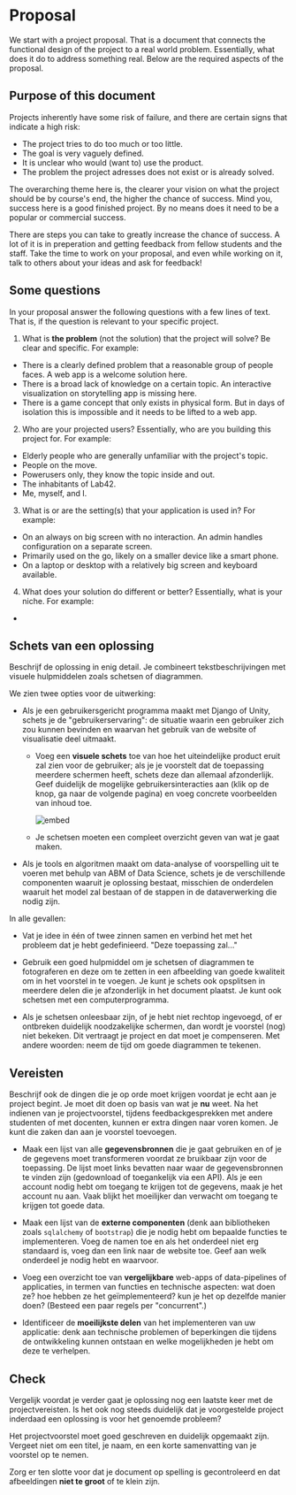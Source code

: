 # Proposal

We start with a project proposal. That is a document that connects the functional design of the project to a real world problem. Essentially, what does it do to address something real. Below are the required aspects of the proposal.

## Purpose of this document

Projects inherently have some risk of failure, and there are certain signs that indicate a high risk:

- The project tries to do too much or too little.
- The goal is very vaguely defined.
- It is unclear who would (want to) use the product.
- The problem the project adresses does not exist or is already solved.

The overarching theme here is, the clearer your vision on what the project should be by course's end, the higher the chance of success. Mind you, success here is a good finished project. By no means does it need to be a popular or commercial success. 

There are steps you can take to greatly increase the chance of success. A lot of it is in preperation and getting feedback from fellow students and the staff. Take the time to work on your proposal, and even while working on it, talk to others about your ideas and ask for feedback!

## Some questions

In your proposal answer the following questions with a few lines of text. That is, if the question is relevant to your specific project.

1. What is **the problem** (not the solution) that the project will solve? Be clear and specific. For example:

- There is a clearly defined problem that a reasonable group of people faces. A web app is a welcome solution here.
- There is a broad lack of knowledge on a certain topic. An interactive visualization on storytelling app is missing here.
- There is a game concept that only exists in physical form. But in days of isolation this is impossible and it needs to be lifted to a web app.

2. Who are your projected users? Essentially, who are you building this project for. For example:

- Elderly people who are generally unfamiliar with the project's topic.
- People on the move.
- Powerusers only, they know the topic inside and out.
- The inhabitants of Lab42.
- Me, myself, and I.

3. What is or are the setting(s) that your application is used in? For example:

- On an always on big screen with no interaction. An admin handles configuration on a separate screen.
- Primarily used on the go, likely on a smaller device like a smart phone.
- On a laptop or desktop with a relatively big screen and keyboard available.

4. What does your solution do different or better? Essentially, what is your niche. For example:

- 

## Schets van een oplossing

Beschrijf de oplossing in enig detail. Je combineert tekstbeschrijvingen met visuele hulpmiddelen zoals schetsen of diagrammen.

We zien twee opties voor de uitwerking:

-   Als je een gebruikersgericht programma maakt met Django of Unity, schets je de "gebruikerservaring": de situatie waarin een gebruiker zich zou kunnen bevinden en waarvan het gebruik van de website of visualisatie deel uitmaakt.

    -   Voeg een **visuele schets** toe van hoe het uiteindelijke product eruit zal zien voor de gebruiker; als je je voorstelt dat de toepassing meerdere schermen heeft, schets deze dan allemaal afzonderlijk. Geef duidelijk de mogelijke gebruikersinteracties aan (klik op de knop, ga naar de volgende pagina) en voeg concrete voorbeelden van inhoud toe.

        ![embed](https://www.youtube.com/embed/j0vP77s_bXc)

     - Je schetsen moeten een compleet overzicht geven van wat je gaat maken.

-   Als je tools en algoritmen maakt om data-analyse of voorspelling uit te voeren met behulp van ABM of Data Science, schets je de verschillende componenten waaruit je oplossing bestaat, misschien de onderdelen waaruit het model zal bestaan of de stappen in de dataverwerking die nodig zijn.

In alle gevallen:

-   Vat je idee in één of twee zinnen samen en verbind het met het probleem dat je hebt gedefinieerd. "Deze toepassing zal..."

-   Gebruik een goed hulpmiddel om je schetsen of diagrammen te fotograferen en deze om te zetten in een afbeelding van goede kwaliteit om in het voorstel in te voegen. Je kunt je schets ook opsplitsen in meerdere delen die je afzonderlijk in het document plaatst. Je kunt ook schetsen met een computerprogramma.

-   Als je schetsen onleesbaar zijn, of je hebt niet rechtop ingevoegd, of er ontbreken duidelijk noodzakelijke schermen, dan wordt je voorstel (nog) niet bekeken. Dit vertraagt je project en dat moet je compenseren. Met andere woorden: neem de tijd om goede diagrammen te tekenen.

## Vereisten

Beschrijf ook de dingen die je op orde moet krijgen voordat je echt aan je project begint. Je moet dit doen op basis van wat je **nu** weet. Na het indienen van je projectvoorstel, tijdens feedbackgesprekken met andere studenten of met docenten, kunnen er extra dingen naar voren komen. Je kunt die zaken dan aan je voorstel toevoegen.

- Maak een lijst van alle **gegevensbronnen** die je gaat gebruiken en of je de gegevens moet transformeren voordat ze bruikbaar zijn voor de toepassing. De lijst moet links bevatten naar waar de gegevensbronnen te vinden zijn (gedownload of toegankelijk via een API). Als je een account nodig hebt om toegang te krijgen tot de gegevens, maak je het account nu aan. Vaak blijkt het moeilijker dan verwacht om toegang te krijgen tot goede data.

- Maak een lijst van de **externe componenten** (denk aan bibliotheken zoals `sqlalchemy` of `bootstrap`) die je nodig hebt om bepaalde functies te implementeren. Voeg de namen toe en als het onderdeel niet erg standaard is, voeg dan een link naar de website toe. Geef aan welk onderdeel je nodig hebt en waarvoor.

- Voeg een overzicht toe van **vergelijkbare** web-apps of data-pipelines of applicaties, in termen van functies en technische aspecten: wat doen ze? hoe hebben ze het geïmplementeerd? kun je het op dezelfde manier doen? (Besteed een paar regels per "concurrent".)

- Identificeer de **moeilijkste delen** van het implementeren van uw applicatie: denk aan technische problemen of beperkingen die tijdens de ontwikkeling kunnen ontstaan ​​en welke mogelijkheden je hebt om deze te verhelpen.

## Check

Vergelijk voordat je verder gaat je oplossing nog een laatste keer met de projectvereisten. Is het ook nog steeds duidelijk dat je voorgestelde project inderdaad een oplossing is voor het genoemde probleem?

Het projectvoorstel moet goed geschreven en duidelijk opgemaakt zijn. Vergeet niet om een
titel, je naam, en een korte samenvatting van je voorstel op te nemen.

Zorg er ten slotte voor dat je document op spelling is gecontroleerd en dat afbeeldingen **niet te groot** of te klein zijn.


<!--

## Submit

Below, you submit your GitHub repo URL. In addition, make sure you check off these points:

<div class="form-check">
  <input name="form[readme]" class="form-check-input" type="checkbox" value="yes" id="check1">
  <label class="form-check-label" for="check1">
    My repository only contains a README.md document, no code
  </label>
</div>

<div class="form-check">
  <input required name="form[doc]" class="form-check-input" type="checkbox" value="yes" id="check2">
  <label class="form-check-label" for="check2">
    My repository contains the required pictures in a separate "doc" folder
  </label>
</div>

<div class="form-check">
  <input required name="form[markdown]" class="form-check-input" type="checkbox" value="yes" id="check3">
  <label class="form-check-label" for="check3">
    README.md is written in good Markdown with headings, lists, pictures etc.
  </label>
</div>

<div class="form-check">
  <input required name="form[listofdatasources]" class="form-check-input" type="checkbox" value="yes" id="check4">
  <label class="form-check-label" for="check4">
    README.md contains links to data sources and concrete examples of the data that's needed
  </label>
</div>

<div class="form-check">
  <input required name="form[listofcomponents]" class="form-check-input" type="checkbox" value="yes" id="check5">
  <label class="form-check-label" for="check5">
    README.md contains a global list of needed components other than Flask, SQL and Javascript
  </label>
</div>

<div class="form-check">
  <input required name="form[listofotherapps]" class="form-check-input" type="checkbox" value="yes" id="check6">
  <label class="form-check-label" for="check6">
    README.md contains multiple examples of similar apps and describes what my app does differently
  </label>
</div>

<div class="form-check">
  <input required name="form[listofhardtofigureout]" class="form-check-input" type="checkbox" value="yes" id="check7">
  <label class="form-check-label" for="check7">
    README.md contains a small list of things that I think will take most time to figure out/implement
  </label>
</div>

-->
